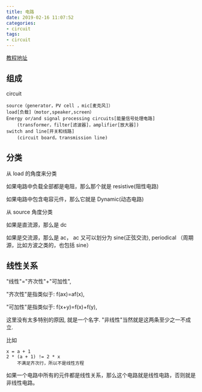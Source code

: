```yaml
---
title: 电路
date: 2019-02-16 11:07:52
categories:
- circuit
tags:
- circuit
---
```

[教程地址](https://www.bilibili.com/video/av25285345)

<!-- more -->

## 组成

circuit

	source（generator，PV cell ，mic[麦克风]）
	load[负载]（motor,speaker,screen）
	Energy or/and signal processing circuits[能量信号处理电路]
		(transformer，filter[滤波器]，amplifier[放大器])
	switch and line[开关和线路]
		(circuit board，transmission line)
		
## 分类

从 load 的角度来分类

如果电路中负载全部都是电阻，那么那个就是 resistive(阻性电路)

如果电路中包含电容元件，那么它就是 Dynamic(动态电路)

从 source 角度分类

如果是直流源，那么是 dc

如果是交流源，那么是 ac， ac 又可以划分为 sine(正弦交流), periodical （周期源，比如方波之类的，也包括 sine）

## 线性关系

"线性"="齐次性"+"可加性",

"齐次性"是指类似于: f(ax)=af(x),

"可加性"是指类似于: f(x+y)=f(x)+f(y),

这里没有太多特别的原因, 就是一个名字. "非线性"当然就是这两条至少之一不成立.

比如

	x = a + 1
	2 * (a + 1) != 2 * x
		不满足齐次行，所以不是线性方程
		
如果一个电路中所有的元件都是线性关系，那么这个电路就是线性电路，否则就是非线性电路。
	